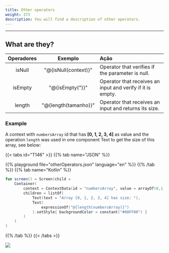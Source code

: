 ```yaml
---
title: Other operators
weight: 373
description: You will find a description of other operators.
---
```


---

## What are they?

| Operadores | Exemplo | Ação |
| :---: | :---: | :--- |
| isNull | "@{isNull\(context\)}" | Operator that verifies if the parameter is null.  |
| isEmpty | "@{isEmpty\("\)}" | Operator that receives an input and verify if it is empty.   |
| length | "@{length\(tamanho\)}" | Operator that receives an input and returns its size.  |

### Example

A context with `numbersArray` id that has  **\[0, 1, 2, 3, 4\]** as value and the operation `length` was used in one component Text to get the size of this array, see below: 

{{< tabs id="T146" >}}
{{% tab name="JSON" %}}
<!-- json-playground:otherOperators.json
{
  "_beagleComponent_" : "beagle:screenComponent",
  "child" : {
    "_beagleComponent_" : "beagle:container",
    "children" : [ {
      "_beagleComponent_" : "beagle:text",
      "text" : "Array [0, 1, 2, 3, 4] has size: "
    }, {
      "_beagleComponent_" : "beagle:text",
      "text" : "@{length(numbersArray)}",
      "style" : {
        "backgroundColor" : "#00FF00"
      }
    } ],
    "context" : {
      "id" : "numbersArray",
      "value" : [ 0, 1, 2, 3, 4 ]
    }
  }
}
-->
{{% playground file="otherOperators.json" language="en" %}}
{{% /tab %}}
{{% tab name="Kotlin" %}}
```kotlin
fun screen() = Screen(child = 
    Container(
        context = ContextData(id = "numbersArray", value = arrayOf(0,1,2,3,4)),
        children = listOf(
            Text(text = "Array [0, 1, 2, 3, 4] has size: "),
            Text(
                expressionOf("@{length(numbersArray)}")
            ).setStyle{ backgroundColor = constant("#00FF00") }
        )
    )
)
```
{{% /tab %}}
{{< /tabs >}}

![](/shared/others.png)

